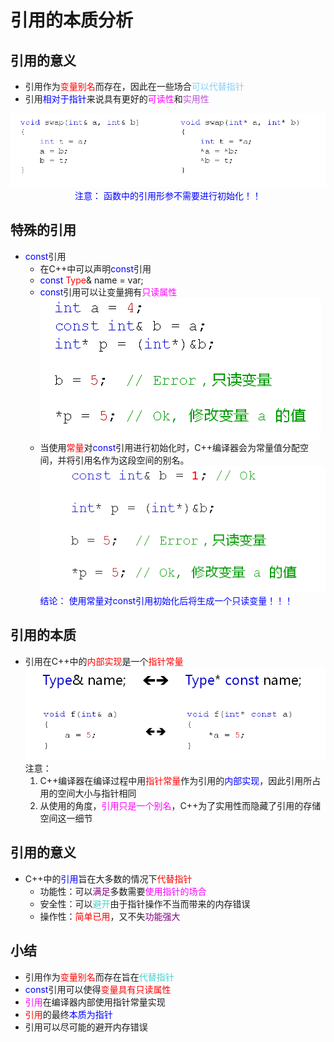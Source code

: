 # 引用的本质分析
## 引用的意义
- 引用作为<font color=red>变量别名</font>而存在，因此在一些场合<font color=LightSkyBlue>可以代替指针</font>
- 引用<font color=blue>相对于指针</font>来说具有更好的<font color=Fuchsia>可读性</font>和<font color=MediumOrchid>实用性</font>
<div align=center>
<img src="image.png"/> 
</div>

  <center><font color=blue>注意：
  函数中的引用形参不需要进行初始化！！</font></center>

## 特殊的引用
- <font color=blue>const</font>引用
  - 在C++中可以声明<font color=blue>const</font>引用
  - <font color=blue>const</font> <font color=red>Type</font>& name = var;
  - <font color=blue>const</font>引用可以让变量拥有<font color=Fuchsia>只读属性</font>
![Alt text](image-1.png)
  - 当使用<font color=red>常量</font>对<font color=blue>const</font>引用进行初始化时，C++编译器会为常量值分配空间，并将引用名作为这段空间的别名。
  ![Alt text](image-2.png)
  <font color=blue>结论：
  使用常量对const引用初始化后将生成一个只读变量！！！</font>

## 引用的本质
- 引用在C++中的<font color=red>内部实现</font>是一个<font color=red>指针常量</font>
  ![Alt text](image-3.png)
  注意：
  1. C++编译器在编译过程中用<font color=red>指针常量</font>作为引用的<font color=blue>内部实现</font>，因此引用所占用的空间大小与指针相同
  2. 从使用的角度，<font color=Fuchsia>引用只是一个别名</font>，C++为了实用性而隐藏了引用的存储空间这一细节

## 引用的意义
- C++中的<font color=blue>引用</font>旨在大多数的情况下<font color=red>代替指针</font>
  - 功能性：可以<font color=purple>满足</font>多数需要<font color=Fuchsia>使用指针的场合</font>
  - 安全性：可以<font color=MediumTurquoise>避开</font>由于指针操作不当而带来的内存错误
  - 操作性：<font color=red>简单已用</font>，又不失<font color=purple>功能强大</font>

## 小结
- 引用作为<font color=red>变量别名</font>而存在旨在<font color=MediumTurquoise>代替指针</font>
- <font color=blue>const</font>引用可以使得<font color=red>变量具有只读属性</font>
- <font color=Fuchsia>引用</font>在编译器内部使用指针常量实现
- <font color=red>引用</font>的最终<font color=blue>本质为指针</font>
- 引用可以尽可能的避开内存错误